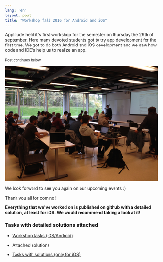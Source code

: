 ```yaml
---
lang: 'en'
layout: post
title: "Workshop fall 2016 for Android and iOS"
---
```


Applitude held it's first workshop for the semester on thursday the 29th of september.
Here many devoted students got to try app development for the first time. We got to do
both Android and iOS development and we saw how code and IDE's help us to realize an app.

<small>Post continues below</small>

<img class="img-center" src="static/img/workshop-h2016.jpg">

We look forward to see you again on our upcoming events :)

Thank you all for coming!

<b> Everything that we've worked on is published on github with a detailed solution, at least for iOS.
We would recommend taking a look at it! </b>

### Tasks with detailed solutions attached

- <a href="https://github.com/applitude/applitude-workshop/blob/master/Oppgaver.md">Workshop tasks (iOS/Android)</a>

- <a href="https://github.com/applitude/applitude-workshop/tree/solution">Attached solutions</a>

- <a href="https://github.com/applitude/Swift-workshop">Tasks with solutions (only for iOS)</a>

